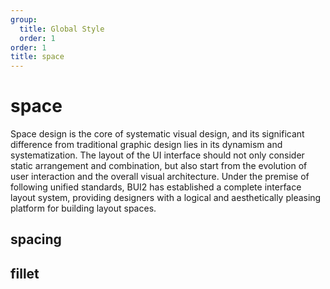 ```yaml
---
group:
  title: Global Style
  order: 1
order: 1
title: space
---
```


# space

Space design is the core of systematic visual design, and its significant difference from traditional graphic design lies in its dynamism and systematization. The layout of the UI interface should not only consider static arrangement and combination, but also start from the evolution of user interaction and the overall visual architecture. Under the premise of following unified standards, BUI2 has established a complete interface layout system, providing designers with a logical and aesthetically pleasing platform for building layout spaces.

## spacing

<code src="../components/design/Space/index.tsx" inline="true"></code>

## fillet

<code src="../components/design/Space/radius.tsx" inline="true"></code>
